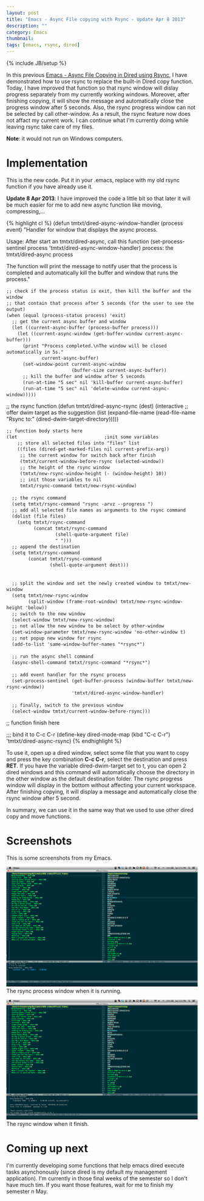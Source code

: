```yaml
---
layout: post
title: "Emacs - Async File copying with Rsync - Update Apr 8 2013"
description: ""
category: Emacs
thumbnail: 
tags: [emacs, rsync, dired]
---
```

{% include JB/setup %}

In this previous
[Emacs - Async File Copying in Dired using Rsync](/2013/04/02/emacs-async-file-copying-in-dired-using-rsync/),
I have demonstrated how to use rsync to replace the built-in Dired copy
function. Today, I have improved that function so that rsync window will dislay
progress separately from my currently working windows. Moreover, after finishing
copying, it will show the message and automatically close the progress window
after 5 seconds. Also, the rsync progress window can not be selected by call
other-window. As a result, the rsync feature now does not affact my current
work. I can continue what I'm currently doing while leaving rsync take care of my
files.

**Note**: it would not run on Windows computers.

# Implementation

This is the new code. Put it in your .emacs, replace with my old rsync function
if you have already use it.

**Update 8 Apr 2013**: I have improved the code a little bit so that later it
will be much easier for me to add new async function like moving,
compressing,...

{% highlight cl %}
(defun tmtxt/dired-async-window-handler (process event)
	"Handler for window that displays the async process.

Usage: After start an tmtxt/dired-async, call this function
 (set-process-sentinel process 'tmtxt/dired-async-window-handler)
process: the tmtxt/dired-async process

The function will print the message to notify user that the process is
completed and automatically kill the buffer and window that runs the
process."

	;; check if the process status is exit, then kill the buffer and the window
	;; that contain that process after 5 seconds (for the user to see the output)
	(when (equal (process-status process) 'exit)
	  ;; get the current async buffer and window
	  (let ((current-async-buffer (process-buffer process)))
		(let ((current-async-window (get-buffer-window current-async-buffer)))
		  (print "Process completed.\nThe window will be closed automatically in 5s."
				 current-async-buffer)
		  (set-window-point current-async-window
							(buffer-size current-async-buffer))
		  ;; kill the buffer and window after 5 seconds
		  (run-at-time "5 sec" nil 'kill-buffer current-async-buffer)
		  (run-at-time "5 sec" nil 'delete-window current-async-window)))))
  
  ;; the rsync function
  (defun tmtxt/dired-async-rsync (dest)
	(interactive
	 ;; offer dwim target as the suggestion
	 (list (expand-file-name (read-file-name "Rsync to:" (dired-dwim-target-directory)))))

	;; function body starts here
	(let								;init some variables
		;; store all selected files into "files" list
		((files (dired-get-marked-files nil current-prefix-arg))
		 ;; the current window for switch back after finish
		 (tmtxt/current-window-before-rsync (selected-window))
		 ;; the height of the rsync window
		 (tmtxt/new-rsync-window-height (- (window-height) 10))
		 ;; init those variables to nil
		 tmtxt/rsync-command tmtxt/new-rsync-window)
	  
	  ;; the rsync command
	  (setq tmtxt/rsync-command "rsync -arvz --progress ")
	  ;; add all selected file names as arguments to the rsync command
	  (dolist (file files)
		(setq tmtxt/rsync-command
			  (concat tmtxt/rsync-command
					  (shell-quote-argument file)
					  " ")))
	  ;; append the destination
	  (setq tmtxt/rsync-command
			(concat tmtxt/rsync-command
					(shell-quote-argument dest)))

	  
	  ;; split the window and set the newly created window to tmtxt/new-window
	  (setq tmtxt/new-rsync-window
			(split-window (frame-root-window) tmtxt/new-rsync-window-height 'below))
	  ;; switch to the new window
	  (select-window tmtxt/new-rsync-window)
	  ;; not allow the new window to be select by other-window
	  (set-window-parameter tmtxt/new-rsync-window 'no-other-window t)
	  ;; not popup new window for rsync
	  (add-to-list 'same-window-buffer-names "*rsync*")
	  
	  ;; run the async shell command
	  (async-shell-command tmtxt/rsync-command "*rsync*")

	  ;; add event handler for the rsync process
	  (set-process-sentinel (get-buffer-process (window-buffer tmtxt/new-rsync-window))
							'tmtxt/dired-async-window-handler)
	  
	  ;; finally, switch to the previous window
	  (select-window tmtxt/current-window-before-rsync)))
  ;; function finish here
  
  ;;; bind it to C-c C-r
  (define-key dired-mode-map (kbd "C-c C-r") 'tmtxt/dired-async-rsync)
{% endhighlight %}

To use it, open up a dired window, select some file that you want to copy and
press the key combination **C-c C-r**, select the destination and press **RET**.
If you have the variable dired-dwim-target set to t, you can open 2
dired windows and this command will automatically choose the directory in the
other window as the default destination folder. The rsync progress window will
display in the bottom without affecting your current workspace. After finishing
copying, it will display a message and automatically close the rsync window
after 5 second.

In summary, we can use it in the same way that we used to use other dired copy
and move functions.

# Screenshots

This is some screenshots from my Emacs.

![Rsync progress](/files/2013-04-06-emacs-async-file-copying-with-rsync-update-show-progress-and-auto-hide-after-finish/progress.png)  
The rsync process window when it is running.

![Rsync finish](/files/2013-04-06-emacs-async-file-copying-with-rsync-update-show-progress-and-auto-hide-after-finish/finish.png)  
The rsync window when it finish.

# Coming up next

I'm currently developing some functions that help emacs dired execute tasks
asynchonously (since dired is my default my management application). I'm
currently in those final weeks of the semester so I don't have much tim. If you
want those features, wait for me to finish my semester n May.
